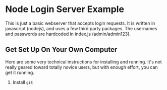 # Node Login Server Example

This is just a basic webserver that accepts login requests. It is written in 
javascript (nodejs), and uses a few third party packages. The usernames and
passwords are hardcoded in index.js (admin/admin123).

## Get Set Up On Your Own Computer

Here are some very technical instructions for installing and running. It's not
really geared toward totally novice users, but with enough effort, you
can get it running.

1. Install `git`
